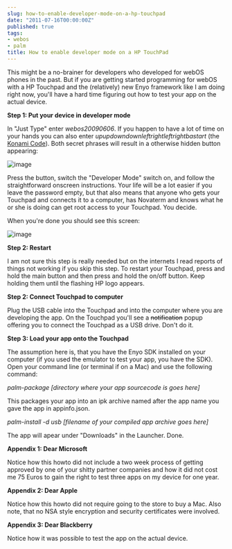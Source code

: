 ```yaml
---
slug: how-to-enable-developer-mode-on-a-hp-touchpad
date: "2011-07-16T00:00:00Z"
published: true
tags:
- webos
- palm
title: How to enable developer mode on a HP TouchPad
---
```


<p>This might be a no-brainer for developers who developed for webOS phones in the past. But if you are getting started programming for webOS with a HP Touchpad and the (relatively) new Enyo framework like I am doing right now, you'll have a hard time figuring out how to test your app on the actual device.</p>
<p><strong>Step 1: Put your device in developer mode</strong></p>
<p><span>In "Just Type" enter&nbsp;<em>webos20090606</em>. If you happen to have a lot of time on your hands you can also enter&nbsp;<em>upupdowndownleftrightleftrightbastart </em>(the <a href="http://en.wikipedia.org/wiki/Konami_Code" title="Konami Code on Wikipedia">Konami Code</a>).&nbsp;Both secret phrases will result in a otherwise hidden button appearing:</span></p>
<p><span><img alt="image" src="http://jonemo.de/neubertify/20110716-test-your-app-on-touchpad/browser.png" /><br /></span></p>
<p><span>Press the button, switch the "Developer Mode" switch on, and follow the straightforward onscreen instructions. Your life will be a lot easier if you leave the password empty, but that also means that anyone who gets your Touchpad and connects it to a computer, has Novaterm and knows what he or she is doing can get root access to your Touchpad. You decide.</span></p>
<p><span>When you're done you should see this screen:</span></p>
<p><span><img alt="image" src="http://jonemo.de/neubertify/20110716-test-your-app-on-touchpad/devmodeswitcher.png" /><br /></span></p>
<p><strong>Step 2: Restart</strong></p>
<p>I am not sure this step is really needed but on the internets I read reports of things not working if you skip this step. To restart your Touchpad, press and hold the main button and then press and hold the on/off button. Keep holding them until the flashing HP logo appears.&nbsp;</p>
<p><span><strong>Step 2: Connect Touchpad to computer</strong></span></p>
<p>Plug the USB cable into the Touchpad and into the computer where you are developing the app. On the Touchpad you'll see a <strike>notification</strike> popup offering you to connect the Touchpad as a USB drive. Don't do it.&nbsp;</p>
<p><strong>Step 3: Load your app onto the Touchpad</strong></p>
<p>The assumption here is, that you have the Enyo SDK installed on your computer (if you used the emulator to test your app, you have the SDK). Open your command line (or terminal if on a Mac) and use the following command:</p>
<p><em>palm-package [directory where your app sourcecode is goes here]</em></p>
<p>This packages your app into an ipk archive named after the app name you gave the app in appinfo.json.</p>
<p><em>palm-install -d usb [filename of your compiled app archive goes here]</em></p>
<p>The app will apear under "Downloads" in the Launcher. Done.</p>
<p><strong>Appendix 1: Dear Microsoft</strong></p>
<p>Notice how this howto did not include a two week process of getting approved by one of your shitty partner companies and how it did not cost me 75 Euros to gain the right to test three apps on my device for one year.</p>
<p><strong>Appendix 2: Dear Apple</strong></p>
<p>Notice how this howto did not require going to the store to buy a Mac. Also note, that no NSA style encryption and security certificates were involved.</p>
<p><strong>Appendix 3: Dear Blackberry</strong></p>
<p>Notice how it was possible to test the app on the actual device.</p>
